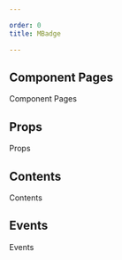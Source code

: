 ```yaml
---

order: 0
title: MBadge

---
```

 
## Component Pages
 
Component Pages
 
## Props
 
Props
 
## Contents
 
Contents
 
## Events
 
Events
 
